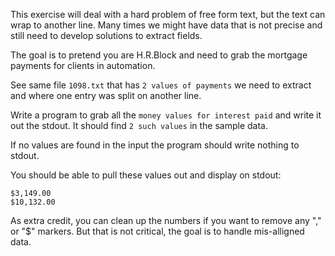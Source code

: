 This exercise will deal with a hard problem of free form text, but the
text can wrap to another line.  Many times we might have data that is not
precise and still need to develop solutions to extract fields.


The goal is to pretend you are H.R.Block and need to grab the mortgage payments
for clients in automation.

See same file `1098.txt` that has `2 values of payments` we need to extract 
and where one entry was split on another line.

Write a program to grab all the `money values for interest paid` and write
it out the stdout.
It should find `2 such values` in the sample data.

If no values are found in the input the program should write nothing to stdout.

You should be able to pull these values out and display on stdout:

```
$3,149.00
$10,132.00
```

As extra credit, you can clean up the numbers if you want to remove any "," or "$" markers.
But that is not critical, the goal is to handle mis-alligned data.
